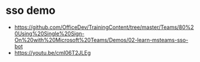 # sso demo
- https://github.com/OfficeDev/TrainingContent/tree/master/Teams/80%20Using%20Single%20Sign-On%20with%20Microsoft%20Teams/Demos/02-learn-msteams-sso-bot
- https://youtu.be/cmI06T2JLEg

